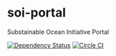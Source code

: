 # soi-portal
Substainable Ocean Initiative Portal

[![Dependency Status](https://david-dm.org/scbd/soi-portal.svg)](https://david-dm.org/scbd/soi-portal) [![Circle CI](https://circleci.com/gh/scbd/soi-portal/tree/master.svg?style=shield)](https://circleci.com/gh/scbd/soi-portal/tree/master)

